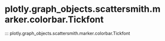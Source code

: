 # plotly.graph_objects.scattersmith.marker.colorbar.Tickfont

::: plotly.graph_objects.scattersmith.marker.colorbar.Tickfont
